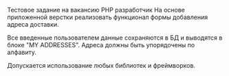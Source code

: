 Тестовое задание на вакансию PHP разработчик
На основе приложенной верстки реализовать функционал формы добавления адреса доставки.

Все введенные пользователем данные сохраняются в БД и выводятся в блоке "MY ADDRESSES". Адреса должны быть упорядочены по алфавиту.

Допускается использование любых библиотек и фреймворков.
